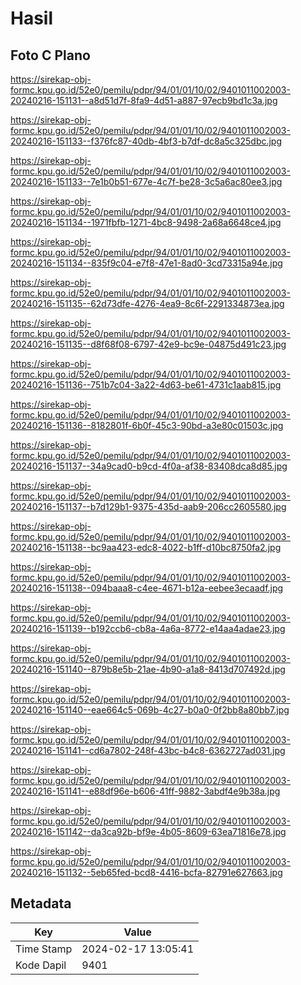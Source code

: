 # Hasil

## Foto C Plano

https://sirekap-obj-formc.kpu.go.id/52e0/pemilu/pdpr/94/01/01/10/02/9401011002003-20240216-151131--a8d51d7f-8fa9-4d51-a887-97ecb9bd1c3a.jpg

https://sirekap-obj-formc.kpu.go.id/52e0/pemilu/pdpr/94/01/01/10/02/9401011002003-20240216-151133--f376fc87-40db-4bf3-b7df-dc8a5c325dbc.jpg

https://sirekap-obj-formc.kpu.go.id/52e0/pemilu/pdpr/94/01/01/10/02/9401011002003-20240216-151133--7e1b0b51-677e-4c7f-be28-3c5a6ac80ee3.jpg

https://sirekap-obj-formc.kpu.go.id/52e0/pemilu/pdpr/94/01/01/10/02/9401011002003-20240216-151134--1971fbfb-1271-4bc8-9498-2a68a6648ce4.jpg

https://sirekap-obj-formc.kpu.go.id/52e0/pemilu/pdpr/94/01/01/10/02/9401011002003-20240216-151134--835f9c04-e7f8-47e1-8ad0-3cd73315a94e.jpg

https://sirekap-obj-formc.kpu.go.id/52e0/pemilu/pdpr/94/01/01/10/02/9401011002003-20240216-151135--62d73dfe-4276-4ea9-8c6f-2291334873ea.jpg

https://sirekap-obj-formc.kpu.go.id/52e0/pemilu/pdpr/94/01/01/10/02/9401011002003-20240216-151135--d8f68f08-6797-42e9-bc9e-04875d491c23.jpg

https://sirekap-obj-formc.kpu.go.id/52e0/pemilu/pdpr/94/01/01/10/02/9401011002003-20240216-151136--751b7c04-3a22-4d63-be61-4731c1aab815.jpg

https://sirekap-obj-formc.kpu.go.id/52e0/pemilu/pdpr/94/01/01/10/02/9401011002003-20240216-151136--8182801f-6b0f-45c3-90bd-a3e80c01503c.jpg

https://sirekap-obj-formc.kpu.go.id/52e0/pemilu/pdpr/94/01/01/10/02/9401011002003-20240216-151137--34a9cad0-b9cd-4f0a-af38-83408dca8d85.jpg

https://sirekap-obj-formc.kpu.go.id/52e0/pemilu/pdpr/94/01/01/10/02/9401011002003-20240216-151137--b7d129b1-9375-435d-aab9-206cc2605580.jpg

https://sirekap-obj-formc.kpu.go.id/52e0/pemilu/pdpr/94/01/01/10/02/9401011002003-20240216-151138--bc9aa423-edc8-4022-b1ff-d10bc8750fa2.jpg

https://sirekap-obj-formc.kpu.go.id/52e0/pemilu/pdpr/94/01/01/10/02/9401011002003-20240216-151138--094baaa8-c4ee-4671-b12a-eebee3ecaadf.jpg

https://sirekap-obj-formc.kpu.go.id/52e0/pemilu/pdpr/94/01/01/10/02/9401011002003-20240216-151139--b192ccb6-cb8a-4a6a-8772-e14aa4adae23.jpg

https://sirekap-obj-formc.kpu.go.id/52e0/pemilu/pdpr/94/01/01/10/02/9401011002003-20240216-151140--879b8e5b-21ae-4b90-a1a8-8413d707492d.jpg

https://sirekap-obj-formc.kpu.go.id/52e0/pemilu/pdpr/94/01/01/10/02/9401011002003-20240216-151140--eae664c5-069b-4c27-b0a0-0f2bb8a80bb7.jpg

https://sirekap-obj-formc.kpu.go.id/52e0/pemilu/pdpr/94/01/01/10/02/9401011002003-20240216-151141--cd6a7802-248f-43bc-b4c8-6362727ad031.jpg

https://sirekap-obj-formc.kpu.go.id/52e0/pemilu/pdpr/94/01/01/10/02/9401011002003-20240216-151141--e88df96e-b606-41ff-9882-3abdf4e9b38a.jpg

https://sirekap-obj-formc.kpu.go.id/52e0/pemilu/pdpr/94/01/01/10/02/9401011002003-20240216-151142--da3ca92b-bf9e-4b05-8609-63ea71816e78.jpg

https://sirekap-obj-formc.kpu.go.id/52e0/pemilu/pdpr/94/01/01/10/02/9401011002003-20240216-151132--5eb65fed-bcd8-4416-bcfa-82791e627663.jpg


## Metadata

| Key        | Value               |
| ---------- | ------------------- |
| Time Stamp | 2024-02-17 13:05:41 |
| Kode Dapil | 9401                |




